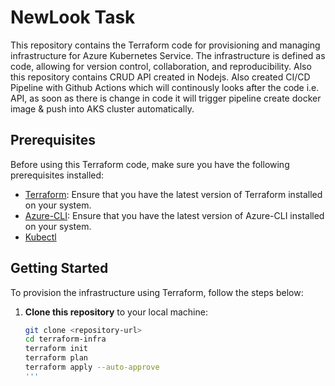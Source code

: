 # NewLook Task

This repository contains the Terraform code for provisioning and managing infrastructure for Azure Kubernetes Service. The infrastructure is defined as code, allowing for version control, collaboration, and reproducibility. Also this repository contains CRUD API created in Nodejs. Also created CI/CD Pipeline with Github Actions which will continously looks after the code i.e. API, as soon as there is change in code it will trigger pipeline create docker image & push into AKS 
cluster automatically.

## Prerequisites

Before using this Terraform code, make sure you have the following prerequisites installed:

- [Terraform](https://www.terraform.io/downloads.html): Ensure that you have the latest version of Terraform installed on your system.
- [Azure-CLI](https://learn.microsoft.com/en-us/cli/azure/install-azure-cli): Ensure that you have the latest version of Azure-CLI installed on your system.
- [Kubectl](https://kubernetes.io/docs/tasks/tools/)


## Getting Started

To provision the infrastructure using Terraform, follow the steps below:

1. **Clone this repository** to your local machine:
   ```bash
   git clone <repository-url>
   cd terraform-infra
   terraform init
   terraform plan
   terraform apply --auto-approve
   '''
   
